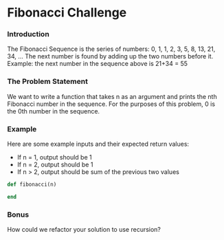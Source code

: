 # Fibonacci Challenge
  
### Introduction
The Fibonacci Sequence is the series of numbers:
0, 1, 1, 2, 3, 5, 8, 13, 21, 34, ...
The next number is found by adding up the two numbers before it.
Example: the next number in the sequence above is 21+34 = 55

### The Problem Statement
We want to write a function that takes n as an argument and prints the nth Fibonacci number in the sequence.  For the purposes of this problem, 0 is the 0th number in the sequence.

### Example
Here are some example inputs and their expected return values:

- If n = 1, output should be 1
- If n = 2, output should be 1
- If n > 2, output should be sum of the previous two values

```ruby
def fibonacci(n)

end
```

### Bonus
How could we refactor your solution to use recursion?
